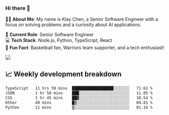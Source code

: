 ### Hi there 👋

👨‍💻 **About Me**: My name is Klay Chen, a Senior Software Engineer with a focus on solving problems and a curiosity about AI applications.

💼 **Current Role**: Senior Software Engineer  
💻 **Tech Stack**: Node.js, Python, TypeScript, React  
🏀 **Fun Fact**: Basketball fan, Warriors team supporter, and a tech enthusiast!

<img align="center" src="https://github-readme-stats.vercel.app/api?username=nameczz&show_icons=true&hide_title=true&theme=dracula" />

## 📈 Weekly development breakdown

<!--START_SECTION:waka-->

```txt
TypeScript   11 hrs 59 mins  ██████████████████░░░░░░░   71.61 %
JSON         1 hr 58 mins    ███░░░░░░░░░░░░░░░░░░░░░░   11.85 %
CSS          1 hr 45 mins    ██▓░░░░░░░░░░░░░░░░░░░░░░   10.54 %
Other        48 mins         █▒░░░░░░░░░░░░░░░░░░░░░░░   04.81 %
Python       11 mins         ▒░░░░░░░░░░░░░░░░░░░░░░░░   01.16 %
```

<!--END_SECTION:waka-->

